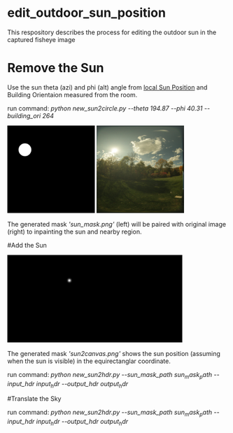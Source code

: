 # edit_outdoor_sun_position
This respository describes the process for editing the outdoor sun in the captured fisheye image


# Remove the Sun 

Use the sun theta (azi) and phi (alt) angle from [local Sun Position](https://www.suncalc.org/#/27.6936,-97.5195,3/2024.01.23/16:05/1/3) and Building Orientaion measured from the room. 

run command: *python new_sun2circle.py --theta 194.87 --phi 40.31 --building_ori 264*

<img src="sun_mask.png" width="200" height="200"/> <img src="IMG_0067.JPG" width="200" height="200"/>

The generated mask *'sun_mask.png'* (left) will be paired with original image (right) to inpainting the sun and nearby region.


#Add the Sun 

<img src="sun2canvas.png" width="400" height="200"/>

The generated mask *'sun2canvas.png'* shows the sun position (assuming when the sun is visible) in the equirectanglar coordinate. 

run command: *python new_sun2hdr.py --sun_mask_path $sun_mask_path$ --input_hdr $input_hdr$ --output_hdr $output_hdr$*


#Translate the Sky

run command: *python new_sun2hdr.py --sun_mask_path $sun_mask_path$ --input_hdr $input_hdr$ --output_hdr $output_hdr$*

